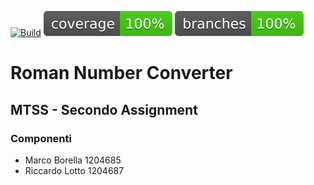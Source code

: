 [![Build](https://github.com/MarcoBorella/MTSS-2/actions/workflows/build.yml/badge.svg)](https://github.com/MarcoBorella/MTSS-2/actions/workflows/build.yml) 
![coverage](.github/badges/jacoco.svg)
![branches_coverage](.github/badges/branches.svg)

# Roman Number Converter

## MTSS - Secondo Assignment
### Componenti 
- Marco Borella 1204685
- Riccardo Lotto 1204687